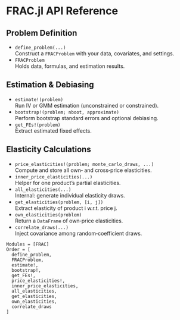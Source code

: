 # FRAC.jl API Reference

## Problem Definition

- `define_problem(...)`  
  Construct a `FRACProblem` with your data, covariates, and settings.
- `FRACProblem`  
  Holds data, formulas, and estimation results.

## Estimation & Debiasing

- `estimate!(problem)`  
  Run IV or GMM estimation (unconstrained or constrained).
- `bootstrap!(problem; nboot, approximate)`  
  Perform bootstrap standard errors and optional debiasing.
- `get_FEs!(problem)`  
  Extract estimated fixed effects.

## Elasticity Calculations

- `price_elasticities!(problem; monte_carlo_draws, ...)`  
  Compute and store all own‑ and cross‑price elasticities.
- `inner_price_elasticities(...)`  
  Helper for one product’s partial elasticities.
- `all_elasticities(...)`  
  Internal: generate individual elasticity draws.
- `get_elasticities(problem, [i, j])`  
  Extract elasticity of product i w.r.t. price j.
- `own_elasticities(problem)`  
  Return a `DataFrame` of own‑price elasticities.
- `correlate_draws(...)`  
  Inject covariance among random‐coefficient draws.

```@autodocs
Modules = [FRAC]
Order = [
  define_problem,
  FRACProblem,
  estimate!,
  bootstrap!,
  get_FEs!,
  price_elasticities!,
  inner_price_elasticities,
  all_elasticities,
  get_elasticities,
  own_elasticities,
  correlate_draws
]
```